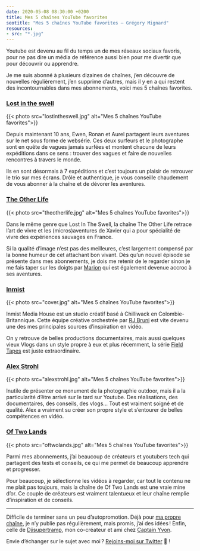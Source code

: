 ```yaml
---
date: 2020-05-08 08:30:00 +0200
title: Mes 5 chaînes YouTube favorites
seotitle: "Mes 5 chaînes YouTube favorites — Grégory Mignard"
resources:
- src: "*.jpg"
---
```


Youtube est devenu au fil du temps un de mes réseaux sociaux favoris, pour ne pas dire un média de référence aussi bien pour me divertir que pour découvrir ou apprendre.

Je me suis abonné à plusieurs dizaines de chaînes, j’en découvre de nouvelles régulièrement, j’en supprime d’autres, mais il y en a qui restent des incontournables dans mes abonnements, voici mes 5 chaînes favorites.

### [Lost in the swell](https://www.youtube.com/user/lostintheswell/)

{{< photo src="lostintheswell.jpg" alt="Mes 5 chaînes YouTube favorites">}}

Depuis maintenant 10 ans, Ewen, Ronan et Aurel partagent leurs aventures sur le net sous forme de websérie. Ces deux surfeurs et le photographe sont en quête de vagues jamais surfées et montent chacune de leurs expéditions dans ce sens : trouver des vagues et faire de nouvelles rencontres à travers le monde.

Ils en sont désormais à 7 expéditions et c’est toujours un plaisir de retrouver le trio sur mes écrans. Drôle et authentique, je vous conseille chaudement de vous abonner à la chaîne et de dévorer les aventures.

### [The Other Life](https://www.youtube.com/channel/UCf-63SyOadgGWpfQAFobg_g)

{{< photo src="theotherlife.jpg" alt="Mes 5 chaînes YouTube favorites">}}

Dans le même genre que Lost In The Swell, la chaîne The Other Life retrace l’art de vivre et les (micros)aventures de Xavier qui a pour spécialité de vivre des expériences sauvages en France.

Si la qualité d’image n’est pas des meilleures, c’est largement compensé par la bonne humeur de cet attachant bon vivant. Dès qu’un nouvel épisode se présente dans mes abonnements, je dois me retenir de le regarder sinon je me fais taper sur les doigts par [Marion](https://twitter.com/maryon) qui est également devenue accroc à ses aventures.

### [Inmist](https://www.youtube.com/channel/UCbmfGwePuIyYE3XJmn6U7iQ)

{{< photo src="cover.jpg" alt="Mes 5 chaînes YouTube favorites">}}

Inmist Media House est un studio créatif basé à Chilliwack en Colombie-Britannique. Cette équipe créative orchestrée par [RJ Bruni](https://www.instagram.com/rjbruni/) est vite devenu une des mes principales sources d’inspiration en vidéo.

On y retrouve de belles productions documentaires, mais aussi quelques vieux Vlogs dans un style propre à eux et plus récemment, la série [Field Tapes](https://inmistmediahouse.com/field-tapes/) est juste extraordinaire.

### [Alex Strohl](https://www.youtube.com/channel/UCqEGbfHY6OMOQhdS0dDxBhg)

{{< photo src="alexstrohl.jpg" alt="Mes 5 chaînes YouTube favorites">}}

Inutile de présenter ce monument de la photographie outdoor, mais il a la particularité d’être arrivé sur le tard sur Youtube. Des réalisations, des documentaires, des conseils, des vlogs… Tout est vraiment soigné et de qualité. Alex a vraiment su créer son propre style et s’entourer de belles compétences en vidéo.

### [Of Two Lands](https://www.youtube.com/channel/UCiV2Mb8werF80JqwBuZwqhg)

{{< photo src="oftwolands.jpg" alt="Mes 5 chaînes YouTube favorites">}}

Parmi mes abonnements, j’ai beaucoup de créateurs et youtubers tech qui partagent des tests et conseils, ce qui me permet de beaucoup apprendre et progresser.

Pour beaucoup, je sélectionne les vidéos à regarder, car tout le contenu ne me plait pas toujours, mais la chaîne de Of Two Lands est une vraie mine d’or. Ce couple de créateurs est vraiment talentueux et leur chaîne remplie d’inspiration et de conseils.

***

Difficile de terminer sans un peu d’autopromotion. Déjà pour [ma propre chaîne](https://www.youtube.com/gregmignard), je n’y publie pas régulièrement, mais promis, j’ai des idées ! Enfin, celle de [Djisupertramp](https://www.youtube.com/user/djisupertramp), mon co-créateur et ami chez [Captain Yvon](https://www.youtube.com/channel/UCXo2HuFVZ_wnXlbtXJVc9cQ).

Envie d’échanger sur le sujet avec moi ? [Rejoins-moi sur Twitter](http://twitter.com/gregmignard) 🐥 !
